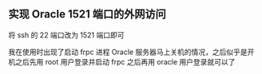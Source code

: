 ## 实现 Oracle 1521 端口的外网访问

将 ssh 的 22 端口改为 1521 端口即可

我在使用时出现了启动 frpc 进程 Oracle 服务器马上关机的情况，之后似乎是开机之后先用 root 用户登录并启动 frpc 之后再用 oracle 用户登录就可以了